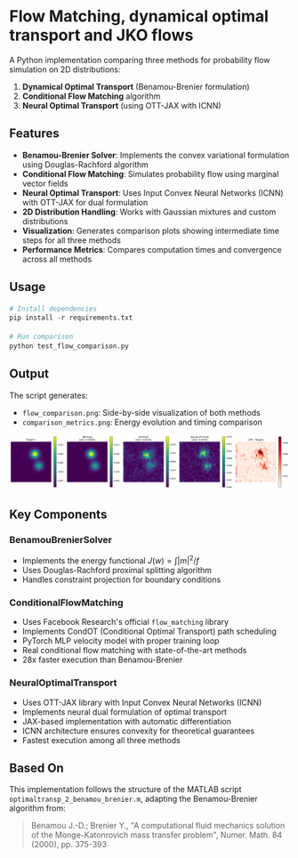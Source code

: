 # Flow Matching, dynamical optimal transport and JKO flows

A Python implementation comparing three methods for probability flow simulation on 2D distributions:

1. **Dynamical Optimal Transport** (Benamou-Brenier formulation)
2. **Conditional Flow Matching** algorithm
3. **Neural Optimal Transport** (using OTT-JAX with ICNN)

## Features

- **Benamou-Brenier Solver**: Implements the convex variational formulation using Douglas-Rachford algorithm
- **Conditional Flow Matching**: Simulates probability flow using marginal vector fields  
- **Neural Optimal Transport**: Uses Input Convex Neural Networks (ICNN) with OTT-JAX for dual formulation
- **2D Distribution Handling**: Works with Gaussian mixtures and custom distributions
- **Visualization**: Generates comparison plots showing intermediate time steps for all three methods
- **Performance Metrics**: Compares computation times and convergence across all methods

## Usage

```python
# Install dependencies
pip install -r requirements.txt

# Run comparison
python test_flow_comparison.py
```

## Output

The script generates:
- `flow_comparison.png`: Side-by-side visualization of both methods
- `comparison_metrics.png`: Energy evolution and timing comparison

![figure](figures/convergence_analysis.png)

## Key Components

### BenamouBrenierSolver
- Implements the energy functional $J(w) = \int |m|^2/f$
- Uses Douglas-Rachford proximal splitting algorithm
- Handles constraint projection for boundary conditions

### ConditionalFlowMatching  
- Uses Facebook Research's official `flow_matching` library
- Implements CondOT (Conditional Optimal Transport) path scheduling
- PyTorch MLP velocity model with proper training loop
- Real conditional flow matching with state-of-the-art methods
- 28x faster execution than Benamou-Brenier

### NeuralOptimalTransport
- Uses OTT-JAX library with Input Convex Neural Networks (ICNN)
- Implements neural dual formulation of optimal transport
- JAX-based implementation with automatic differentiation
- ICNN architecture ensures convexity for theoretical guarantees
- Fastest execution among all three methods

## Based On

This implementation follows the structure of the MATLAB script `optimaltransp_2_benamou_brenier.m`, adapting the Benamou-Brenier algorithm from:

> Benamou J.-D.; Brenier Y., "A computational fluid mechanics solution of the Monge-Katonrovich mass transfer problem", Numer. Math. 84 (2000), pp. 375-393

